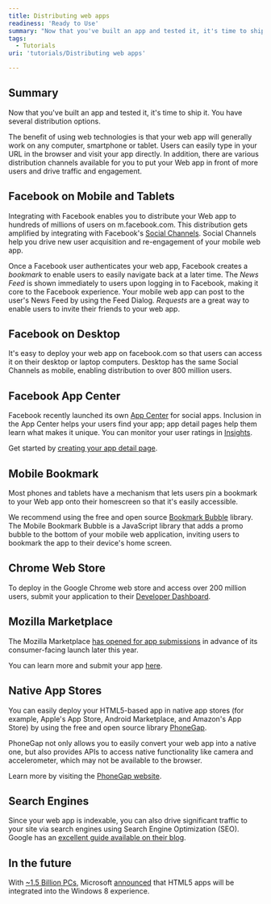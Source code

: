 ```yaml
---
title: Distributing web apps
readiness: 'Ready to Use'
summary: "Now that you've built an app and tested it, it's time to ship it. You have several distribution options.\n"
tags:
  - Tutorials
uri: 'tutorials/Distributing web apps'

---
```

## Summary

Now that you've built an app and tested it, it's time to ship it. You have several distribution options.

The benefit of using web technologies is that your web app will generally work on any computer, smartphone or tablet. Users can easily type in your URL in the browser and visit your app directly. In addition, there are various distribution channels available for you to put your Web app in front of more users and drive traffic and engagement.

## Facebook on Mobile and Tablets

Integrating with Facebook enables you to distribute your Web app to hundreds of millions of users on m.facebook.com. This distribution gets amplified by integrating with Facebook's [Social Channels](https://developers.facebook.com/mobile/). Social Channels help you drive new user acquisition and re-engagement of your mobile web app.

Once a Facebook user authenticates your web app, Facebook creates a *bookmark* to enable users to easily navigate back at a later time. The *News Feed* is shown immediately to users upon logging in to Facebook, making it core to the Facebook experience. Your mobile web app can post to the user's News Feed by using the Feed Dialog. *Requests* are a great way to enable users to invite their friends to your web app.

## Facebook on Desktop

It's easy to deploy your web app on facebook.com so that users can access it on their desktop or laptop computers. Desktop has the same Social Channels as mobile, enabling distribution to over 800 million users.

## Facebook App Center

Facebook recently launched its own [App Center](https://www.facebook.com/appcenter/) for social apps. Inclusion in the App Center helps your users find your app; app detail pages help them learn what makes it unique. You can monitor your user ratings in [Insights](https://www.facebook.com/insights/).

Get started by [creating your app detail page](https://developers.facebook.com/docs/guides/appcenter/).

## Mobile Bookmark

Most phones and tablets have a mechanism that lets users pin a bookmark to your Web app onto their homescreen so that it's easily accessible.

We recommend using the free and open source [Bookmark Bubble](http://code.google.com/p/mobile-bookmark-bubble/) library. The Mobile Bookmark Bubble is a JavaScript library that adds a promo bubble to the bottom of your mobile web application, inviting users to bookmark the app to their device's home screen.

## Chrome Web Store

To deploy in the Google Chrome web store and access over 200 million users, submit your application to their [Developer Dashboard](https://chrome.google.com/webstore/developer/dashboard).

## Mozilla Marketplace

The Mozilla Marketplace [has opened for app submissions](http://hacks.mozilla.org/2012/02/mozillamarketplace-open-for-app-submissions/) in advance of its consumer-facing launch later this year.

You can learn more and submit your app [here](https://marketplace.mozilla.org/en-US/ecosystem/).

## Native App Stores

You can easily deploy your HTML5-based app in native app stores (for example, Apple's App Store, Android Marketplace, and Amazon's App Store) by using the free and open source library [PhoneGap](http://www.phonegap.com).

PhoneGap not only allows you to easily convert your web app into a native one, but also provides APIs to access native functionality like camera and accelerometer, which may not be available to the browser.

Learn more by visiting the [PhoneGap website](http://www.phonegap.com).

## Search Engines

Since your web app is indexable, you can also drive significant traffic to your site via search engines using Search Engine Optimization (SEO). Google has an [excellent guide available on their blog](http://googlewebmastercentral.blogspot.com/2008/11/googles-seo-starter-guide.html).

## In the future

With [\~1.5 Billion PCs](http://windowsteamblog.com/windows/b/bloggingwindows/archive/2011/07/11/400-million-windows-7-licenses-sold.aspx), Microsoft [announced](http://www.microsoft.com/presspass/features/2011/jun11/06-01corporatenews.aspx) that HTML5 apps will be integrated into the Windows 8 experience.


